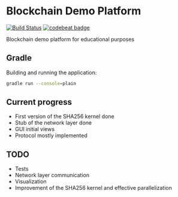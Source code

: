 # Blockchain Demo Platform
[![Build Status](https://travis-ci.org/pwegrzyn/Blockchain-Demo-Platform.svg?branch=master)](https://travis-ci.org/pwegrzyn/Blockchain-Demo-Platform)
[![codebeat badge](https://codebeat.co/badges/d8f160aa-959c-4e4e-9d29-1b6c3ac6be70)](https://codebeat.co/projects/github-com-pwegrzyn-blockchain-demo-platform-master)

Blockchain demo platform for educational purposes

## Gradle
Building and running the application:
```bash
gradle run --console=plain
```

## Current progress
* First version of the SHA256 kernel done
* Stub of the network layer done
* GUI initial views
* Protocol mostly implemented

## TODO
* Tests
* Network layer communication
* Visualization
* Improvement of the SHA256 kernel and effective parallelization

